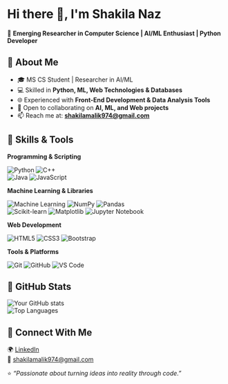 # Hi there 👋, I'm Shakila Naz
🚀 **Emerging Researcher in Computer Science | AI/ML Enthusiast | Python Developer**

## 🔹 About Me
- 🎓 MS CS Student | Researcher in AI/ML
- 💻 Skilled in **Python, ML, Web Technologies & Databases**
- 🌐 Experienced with **Front-End Development & Data Analysis Tools**
- 🤝 Open to collaborating on **AI, ML, and Web projects**
- 📫 Reach me at: **shakilamalik974@gmail.com**

## 🔹 Skills & Tools

**Programming & Scripting**  

![Python](https://img.shields.io/badge/Python-3776AB?style=for-the-badge&logo=python&logoColor=white)   ![C++](https://img.shields.io/badge/C++-00599C?style=for-the-badge&logo=cplusplus&logoColor=white)  
![Java](https://img.shields.io/badge/Java-007396?style=for-the-badge&logo=openjdk&logoColor=white)  ![JavaScript](https://img.shields.io/badge/JavaScript-F7DF1E?style=for-the-badge&logo=javascript&logoColor=black)

**Machine Learning & Libraries**  

![Machine Learning](https://img.shields.io/badge/Machine%20Learning-102230?style=for-the-badge&logo=tensorflow&logoColor=orange)  ![NumPy](https://img.shields.io/badge/NumPy-013243?style=for-the-badge&logo=numpy&logoColor=white)  ![Pandas](https://img.shields.io/badge/Pandas-150458?style=for-the-badge&logo=pandas&logoColor=white)  
![Scikit-learn](https://img.shields.io/badge/Scikit--learn-F7931E?style=for-the-badge&logo=scikitlearn&logoColor=white)  ![Matplotlib](https://img.shields.io/badge/Matplotlib-11557c?style=for-the-badge&logo=plotly&logoColor=white)  ![Jupyter Notebook](https://img.shields.io/badge/Jupyter-F37626?style=for-the-badge&logo=jupyter&logoColor=white)  

**Web Development**  

![HTML5](https://img.shields.io/badge/HTML5-E34F26?style=for-the-badge&logo=html5&logoColor=white)  ![CSS3](https://img.shields.io/badge/CSS3-1572B6?style=for-the-badge&logo=css3&logoColor=white)  ![Bootstrap](https://img.shields.io/badge/Bootstrap-563D7C?style=for-the-badge&logo=bootstrap&logoColor=white)  

**Tools & Platforms**  

![Git](https://img.shields.io/badge/Git-F05033?style=for-the-badge&logo=git&logoColor=white)  ![GitHub](https://img.shields.io/badge/GitHub-181717?style=for-the-badge&logo=github&logoColor=white)  ![VS Code](https://img.shields.io/badge/VS%20Code-0078d7?style=for-the-badge&logo=visual-studio-code&logoColor=white)  

## 🔹 GitHub Stats
![Your GitHub stats](https://github-readme-stats.vercel.app/api?username=shakilamalik974-boop&show_icons=true&theme=tokyonight)  
![Top Languages](https://github-readme-stats.vercel.app/api/top-langs/?username=shakilamalik974-boop&layout=compact&theme=tokyonight)  

## 🔹 Connect With Me
🌍 [LinkedIn](https://www.linkedin.com/in/shakila-naz-23)  
📧 shakilamalik974@gmail.com  

⭐️ *“Passionate about turning ideas into reality through code.”*
